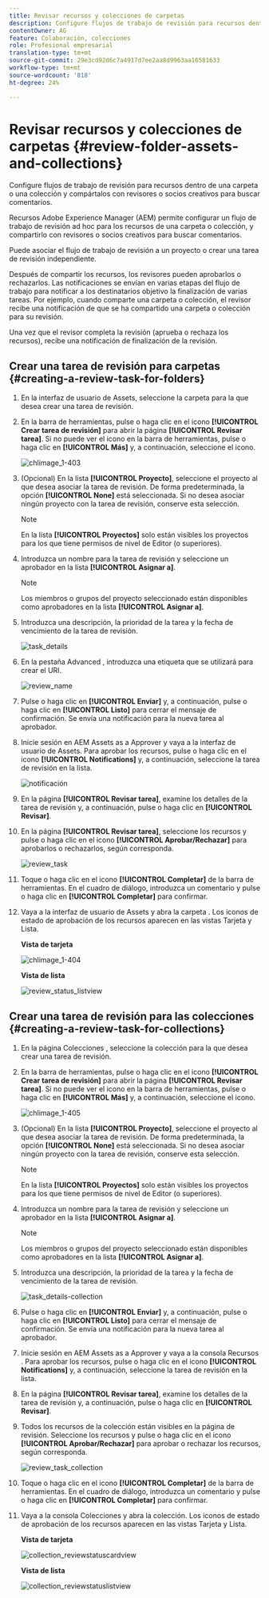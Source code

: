 ```yaml
---
title: Revisar recursos y colecciones de carpetas
description: Configure flujos de trabajo de revisión para recursos dentro de una carpeta o una colección y compártalos con revisores o socios creativos para buscar comentarios.
contentOwner: AG
feature: Colaboración, colecciones
role: Profesional empresarial
translation-type: tm+mt
source-git-commit: 29e3cd92d6c7a4917d7ee2aa8d9963aa16581633
workflow-type: tm+mt
source-wordcount: '818'
ht-degree: 24%

---
```



# Revisar recursos y colecciones de carpetas {#review-folder-assets-and-collections}

Configure flujos de trabajo de revisión para recursos dentro de una carpeta o una colección y compártalos con revisores o socios creativos para buscar comentarios.

Recursos Adobe Experience Manager (AEM) permite configurar un flujo de trabajo de revisión ad hoc para los recursos de una carpeta o colección, y compartirlo con revisores o socios creativos para buscar comentarios.

Puede asociar el flujo de trabajo de revisión a un proyecto o crear una tarea de revisión independiente.

Después de compartir los recursos, los revisores pueden aprobarlos o rechazarlos. Las notificaciones se envían en varias etapas del flujo de trabajo para notificar a los destinatarios objetivo la finalización de varias tareas. Por ejemplo, cuando comparte una carpeta o colección, el revisor recibe una notificación de que se ha compartido una carpeta o colección para su revisión.

Una vez que el revisor completa la revisión (aprueba o rechaza los recursos), recibe una notificación de finalización de la revisión.

## Crear una tarea de revisión para carpetas {#creating-a-review-task-for-folders}

1. En la interfaz de usuario de Assets, seleccione la carpeta para la que desea crear una tarea de revisión.
1. En la barra de herramientas, pulse o haga clic en el icono **[!UICONTROL Crear tarea de revisión]** para abrir la página **[!UICONTROL Revisar tarea]**. Si no puede ver el icono en la barra de herramientas, pulse o haga clic en **[!UICONTROL Más]** y, a continuación, seleccione el icono.

   ![chlimage_1-403](assets/chlimage_1-403.png)

1. (Opcional) En la lista **[!UICONTROL Proyecto]**, seleccione el proyecto al que desea asociar la tarea de revisión. De forma predeterminada, la opción **[!UICONTROL None]** está seleccionada. Si no desea asociar ningún proyecto con la tarea de revisión, conserve esta selección.

   >[!NOTE]
   >
   >En la lista **[!UICONTROL Proyectos]** solo están visibles los proyectos para los que tiene permisos de nivel de Editor (o superiores).

1. Introduzca un nombre para la tarea de revisión y seleccione un aprobador en la lista **[!UICONTROL Asignar a]**.

   >[!NOTE]
   >
   >Los miembros o grupos del proyecto seleccionado están disponibles como aprobadores en la lista **[!UICONTROL Asignar a]**.

1. Introduzca una descripción, la prioridad de la tarea y la fecha de vencimiento de la tarea de revisión.

   ![task_details](assets/task_details.png)

1. En la pestaña Advanced , introduzca una etiqueta que se utilizará para crear el URI.

   ![review_name](assets/review_name.png)

1. Pulse o haga clic en **[!UICONTROL Enviar]** y, a continuación, pulse o haga clic en **[!UICONTROL Listo]** para cerrar el mensaje de confirmación. Se envía una notificación para la nueva tarea al aprobador.
1. Inicie sesión en AEM Assets as a Approver y vaya a la interfaz de usuario de Assets. Para aprobar los recursos, pulse o haga clic en el icono **[!UICONTROL Notifications]** y, a continuación, seleccione la tarea de revisión en la lista.

   ![notificación](assets/notification.png)

1. En la página **[!UICONTROL Revisar tarea]**, examine los detalles de la tarea de revisión y, a continuación, pulse o haga clic en **[!UICONTROL Revisar]**.
1. En la página **[!UICONTROL Revisar tarea]**, seleccione los recursos y pulse o haga clic en el icono **[!UICONTROL Aprobar/Rechazar]** para aprobarlos o rechazarlos, según corresponda.

   ![review_task](assets/review_task.png)

1. Toque o haga clic en el icono **[!UICONTROL Completar]** de la barra de herramientas. En el cuadro de diálogo, introduzca un comentario y pulse o haga clic en **[!UICONTROL Completar]** para confirmar.
1. Vaya a la interfaz de usuario de Assets y abra la carpeta . Los iconos de estado de aprobación de los recursos aparecen en las vistas Tarjeta y Lista.

   **Vista de tarjeta**

   ![chlimage_1-404](assets/chlimage_1-404.png)

   **Vista de lista**

   ![review_status_listview](assets/review_status_listview.png)

## Crear una tarea de revisión para las colecciones {#creating-a-review-task-for-collections}

1. En la página Colecciones , seleccione la colección para la que desea crear una tarea de revisión.
1. En la barra de herramientas, pulse o haga clic en el icono **[!UICONTROL Crear tarea de revisión]** para abrir la página **[!UICONTROL Revisar tarea]**. Si no puede ver el icono en la barra de herramientas, pulse o haga clic en **[!UICONTROL Más]** y, a continuación, seleccione el icono.

   ![chlimage_1-405](assets/chlimage_1-405.png)

1. (Opcional) En la lista **[!UICONTROL Proyecto]**, seleccione el proyecto al que desea asociar la tarea de revisión. De forma predeterminada, la opción **[!UICONTROL None]** está seleccionada. Si no desea asociar ningún proyecto con la tarea de revisión, conserve esta selección.

   >[!NOTE]
   >
   >En la lista **[!UICONTROL Proyectos]** solo están visibles los proyectos para los que tiene permisos de nivel de Editor (o superiores).

1. Introduzca un nombre para la tarea de revisión y seleccione un aprobador en la lista **[!UICONTROL Asignar a]**.

   >[!NOTE]
   >
   >Los miembros o grupos del proyecto seleccionado están disponibles como aprobadores en la lista **[!UICONTROL Asignar a]**.

1. Introduzca una descripción, la prioridad de la tarea y la fecha de vencimiento de la tarea de revisión.

   ![task_details-collection](assets/task_details-collection.png)

1. Pulse o haga clic en **[!UICONTROL Enviar]** y, a continuación, pulse o haga clic en **[!UICONTROL Listo]** para cerrar el mensaje de confirmación. Se envía una notificación para la nueva tarea al aprobador.
1. Inicie sesión en AEM Assets as a Approver y vaya a la consola Recursos . Para aprobar los recursos, pulse o haga clic en el icono **[!UICONTROL Notifications]** y, a continuación, seleccione la tarea de revisión en la lista.
1. En la página **[!UICONTROL Revisar tarea]**, examine los detalles de la tarea de revisión y, a continuación, pulse o haga clic en **[!UICONTROL Revisar]**.
1. Todos los recursos de la colección están visibles en la página de revisión. Seleccione los recursos y pulse o haga clic en el icono **[!UICONTROL Aprobar/Rechazar]** para aprobar o rechazar los recursos, según corresponda.

   ![review_task_collection](assets/review_task_collection.png)

1. Toque o haga clic en el icono **[!UICONTROL Completar]** de la barra de herramientas. En el cuadro de diálogo, introduzca un comentario y pulse o haga clic en **[!UICONTROL Completar]** para confirmar.
1. Vaya a la consola Colecciones y abra la colección. Los iconos de estado de aprobación de los recursos aparecen en las vistas Tarjeta y Lista.

   **Vista de tarjeta**

   ![collection_reviewstatuscardview](assets/collection_reviewstatuscardview.png)

   **Vista de lista**

   ![collection_reviewstatuslistview](assets/collection_reviewstatuslistview.png)
